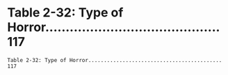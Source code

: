 # Table 2-32: Type of Horror........................................... 117

```
Table 2-32: Type of Horror........................................... 117
```
